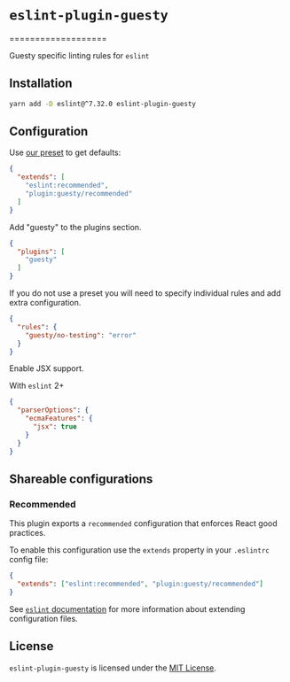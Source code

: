 # `eslint-plugin-guesty`

===================

Guesty specific linting rules for `eslint`

## Installation

```sh
yarn add -D eslint@^7.32.0 eslint-plugin-guesty
```

## Configuration

Use [our preset](#recommended) to get defaults:

```json
{
  "extends": [
    "eslint:recommended",
    "plugin:guesty/recommended"
  ]
}
```

Add "guesty" to the plugins section.

```json
{
  "plugins": [
    "guesty"
  ]
}
```

If you do not use a preset you will need to specify individual rules and add extra configuration.

```json
{
  "rules": {
    "guesty/no-testing": "error"
  }
}
```
Enable JSX support.

With `eslint` 2+

```json
{
  "parserOptions": {
    "ecmaFeatures": {
      "jsx": true
    }
  }
}
```

## Shareable configurations

### Recommended

This plugin exports a `recommended` configuration that enforces React good practices.

To enable this configuration use the `extends` property in your `.eslintrc` config file:

```json
{
  "extends": ["eslint:recommended", "plugin:guesty/recommended"]
}
```

See [`eslint` documentation](https://eslint.org/docs/user-guide/configuring/configuration-files#extending-configuration-files) for more information about extending configuration files.

## License

`eslint-plugin-guesty` is licensed under the [MIT License](https://opensource.org/licenses/mit-license.php).
